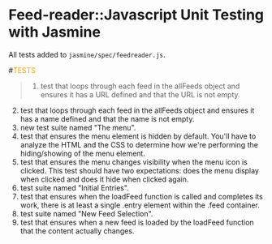 # Feed-reader::Javascript Unit Testing with Jasmine

All tests added to `jasmine/spec/feedreader.js`.

#<span style="color:orange;">TESTS</span>

>1. test that loops through each feed in the allFeeds object and ensures it has a URL defined and that the URL is not empty. 
2. test that loops through each feed in the allFeeds object and ensures it has a name defined and that the name is not empty.
3. new test suite named "The menu".
4. test that ensures the menu element is hidden by default. You'll have to analyze the HTML and the CSS to determine how we're performing the hiding/showing of the menu element.
5. test that ensures the menu changes visibility when the menu icon is clicked. This test should have two expectations: does the menu display when clicked and does it hide when clicked again.
6. test suite named "Initial Entries".
7. test that ensures when the loadFeed function is called and completes its work, there is at least a single .entry element within the .feed container.
8. test suite named "New Feed Selection".
9. test that ensures when a new feed is loaded by the loadFeed function that the content actually changes.
